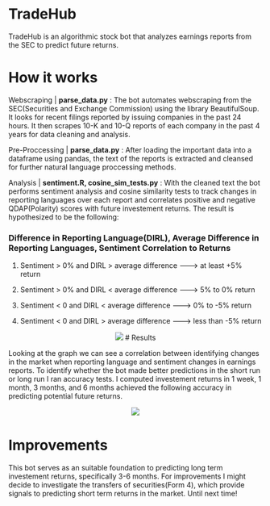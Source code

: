 # TradeHub

TradeHub is an algorithmic stock bot that analyzes earnings reports from the SEC to predict future returns. 

# How it works

Webscraping | **parse_data.py** : The bot automates webscraping from the SEC(Securities and Exchange Commission) using the library BeautifulSoup. It looks for recent filings reported by issuing companies in the past 24 hours. It then scrapes 10-K and 10-Q reports of each company in the past 4 years for data cleaning and analysis.

Pre-Proccessing | **parse_data.py** : After loading the important data into a dataframe using pandas, the text of the reports is extracted and cleansed for further natural language proccessing methods. 

Analysis | **sentiment.R, cosine_sim_tests.py** : With the cleaned text the bot performs sentiment analysis and cosine similarity tests to track changes in reporting languages over each report and correlates positive and negative QDAP(Polarity) scores with future investement returns. The result is hypothesized to be the following:

### Difference in Reporting Language(DIRL), Average Difference in Reporting Languages, Sentiment Correlation to Returns

1. Sentiment > 0% and DIRL > average difference  --->  at least +5% return

2. Sentiment > 0% and DIRL < average difference  --->  5% to 0% return
                        
3. Sentiment < 0 and DIRL < average difference   --->  0% to -5% return

4. Sentiment < 0 and DIRL > average difference   --->  less than -5% return

<p align="center">
  <img src="![Alt text](sample_data/results/graph.png?raw=true)"
</p>
# Results

Looking at the graph we can see a correlation between identifying changes in the market when reporting language and sentiment changes in earnings reports. To identify whether the bot made better predictions in the short run or long run I ran accuracy tests. I computed investement returns in 1 week, 1 month, 3 months, and 6 months achieved the following accuracy in predicting potential future returns.
<p align="center">
  <img src="![Alt text](sample_data/results/results.png?raw=true)"/>
</p>

# Improvements
This bot serves as an suitable foundation to predicting long term investement returns, specifically 3-6 months. For improvements I might decide to investigate the transfers of securities(Form 4), which provide signals to predicting short term returns in the market. Until next time!





